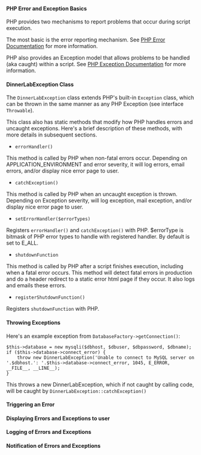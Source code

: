 #### PHP Error and Exception Basics
PHP provides two mechanisms to report problems that occur during script execution. 

The most basic is the error reporting mechanism.
See [PHP Error Documentation](http://php.net/manual/en/language.errors.basics.php) for more information.

PHP also provides an Exception model that allows problems to be handled (aka caught) within a script.
See [PHP Exception Documentation](http://php.net/manual/en/language.exceptions.php) for more information.

#### DinnerLabException Class
The `DinnerLabException` class extends PHP's built-in `Exception` class, which can be thrown in the same manner as any PHP Exception (see interface `Throwable`).

This class also has static methods that modify how PHP handles errors and uncaught exceptions.
Here's a brief description of these methods, with more details in subsequent sections.

* `errorHandler()`

This method is called by PHP when non-fatal errors occur.
Depending on APPLICATION_ENVIRONMENT and error severity, it will log errors, email errors, and/or display nice error page to user.
* `catchException()`

This method is called by PHP when an uncaught exception is thrown.
Depending on Exception severity, will log exception, mail exception, and/or display nice error page to user.
* `setErrorHandler($errorTypes)`

Registers `errorHandler()` and `catchException()` with PHP. $errorType is bitmask of PHP error types to handle with registered handler. By default is set to E_ALL.
* `shutdownFunction`

This method is called by PHP after a script finishes execution, including when a fatal error occurs. This method will detect fatal errors in production and do a header redirect to a static error html page if they occur. It also logs and emails these errors. 

* `registerShutdownFunction()`

Registers `shutdownFunction` with PHP.

#### Throwing Exceptions
Here's an example exception from `DatabaseFactory->getConnection()`:
```
$this->database = new mysqli($dbhost, $dbuser, $dbpassword, $dbname);
if ($this->database->connect_error) {
    throw new DinnerLabException('Unable to connect to MySQL server on '.$dbhost.': '.$this->database->connect_error, 1045, E_ERROR, __FILE__, __LINE__);
}
```
This throws a new DinnerLabException, which if not caught by calling code, will be caught by `DinnerLabException::catchException()`

#### Triggering an Error

#### Displaying Errors and Exceptions to user

#### Logging of Errors and Exceptions

#### Notification of Errors and Exceptions